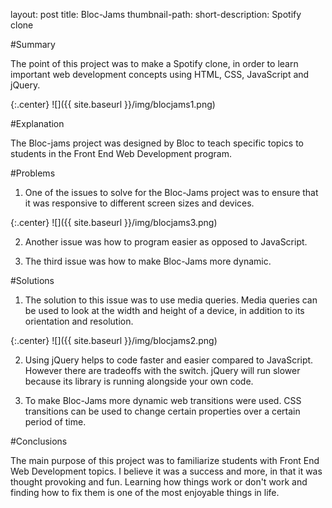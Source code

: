 layout: post
title: Bloc-Jams
thumbnail-path: 
short-description: Spotify clone

#Summary

   The point of this project was to make a Spotify clone, in order to learn important web development concepts using HTML, CSS, JavaScript and jQuery.

{:.center}
![]({{ site.baseurl }}/img/blocjams1.png)

#Explanation

   The Bloc-jams project was designed by Bloc to teach specific topics to students in the Front End Web Development program.

#Problems

1. One of the issues to solve for the Bloc-Jams project was to ensure that it was responsive to different screen sizes and devices.

{:.center}
![]({{ site.baseurl }}/img/blocjams3.png)

2. Another issue was how to program easier as opposed to JavaScript.

3. The third issue was how to make Bloc-Jams more dynamic.


#Solutions

1. The solution to this issue was to use media queries. Media queries can be used to look at the width and height of a device, in addition to its orientation and resolution.

{:.center}
![]({{ site.baseurl }}/img/blocjams2.png)

2. Using jQuery helps to code faster and easier compared to JavaScript. However there are tradeoffs with the switch. jQuery will run slower because its library is running alongside your own code. 

3. To make Bloc-Jams more dynamic web transitions were used. CSS transitions can be used to change certain properties over a certain period of time.

#Conclusions

   The main purpose of this project was to familiarize students with Front End Web Development topics. I believe it was a success and more, in that it was thought provoking and fun. Learning how things work or don't work and finding how to fix them is one of the most enjoyable things in life.


